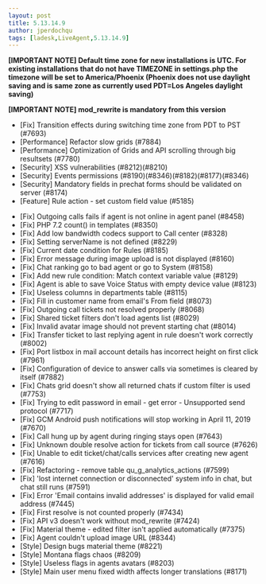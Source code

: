 ```yaml
---
layout: post
title: 5.13.14.9
author: jperdochqu
tags: [ladesk,LiveAgent,5.13.14.9]
---
```


**[IMPORTANT NOTE] Default time zone for new installations is UTC. For existing installations that do not have TIMEZONE in settings.php the timezone will be set to America/Phoenix (Phoenix does not use daylight saving and is same zone as currently used PDT=Los Angeles daylight saving)**

**[IMPORTANT NOTE] mod_rewrite is mandatory from this version**

- [Fix] Transition effects during switching time zone from PDT to PST (#7693)
- [Performance] Refactor slow grids (#7884)
- [Performance] Optimization of Grids and API scrolling through big resultsets (#7780)
- [Security] XSS vulnerabilities (#8212)(#8210)
- [Security] Events permissions (#8190)(#8346)(#8182)(#8177)(#8346)
- [Security] Mandatory fields in prechat forms should be validated on server (#8174)
- [Feature] Rule action - set custom field value (#5185)

<!--more--> 

- [Fix] Outgoing calls fails if agent is not online in agent panel (#8458)
- [Fix] PHP 7.2 count() in templates (#8350)
- [Fix] Add low bandwidth codecs support to Call center (#8328)
- [Fix] Setting serverName is not defined (#8229)
- [Fix] Current date condition for Rules (#8185)
- [Fix] Error message during image upload is not displayed (#8160)
- [Fix] Chat ranking go to bad agent or go to System (#8158)
- [Fix] Add new rule condition: Match context variable value (#8129)
- [Fix] Agent is able to save Voice Status with empty device value (#8123)
- [Fix] Useless columns in departments table (#8115)
- [Fix] Fill in customer name from email's From field (#8073)
- [Fix] Outgoing call tickets not resolved properly (#8068)
- [Fix] Shared ticket filters don't load agents list (#8029)
- [Fix] Invalid avatar image should not prevent starting chat (#8014)
- [Fix] Transfer ticket to last replying agent in rule doesn't work correctly (#8002)
- [Fix] Port listbox in mail account details has incorrect height on first click (#7961)
- [Fix] Configuration of device to answer calls via sometimes is cleared by itself (#7882)
- [Fix] Chats grid doesn't show all returned chats if custom filter is used (#7753)
- [Fix] Trying to edit password in email - get error - Unsupported send protocol (#7717)
- [Fix] GCM Android push notifications will stop working in April 11, 2019 (#7670)
- [Fix] Call hung up by agent during ringing stays open (#7643)
- [Fix] Unknown double resolve action for tickets from call source (#7626)
- [Fix] Unable to edit ticket/chat/calls services after creating new agent (#7616)
- [Fix] Refactoring - remove table qu_g_analytics_actions (#7599)
- [Fix] 'lost internet connection or disconnected' system info in chat, but chat still runs (#7591)
- [Fix] Error 'Email contains invalid addresses' is displayed for valid email address (#7445)
- [Fix] First resolve is not counted properly (#7434)
- [Fix] API v3 doesn't work without mod_rewrite (#7424)
- [Fix] Material theme - edited filter isn't applied automatically (#7375)
- [Fix] Agent couldn't upload image URL (#8344)
- [Style] Design bugs material theme (#8221)
- [Style] Montana flags chaos (#8209)
- [Style] Useless flags in agents avatars (#8203)
- [Style] Main user menu fixed width affects longer translations (#8171)
